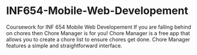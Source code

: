 # INF654-Mobile-Web-Developement
Coursework for INF 654 Mobile Web Developement
If you are falling behind on chores then Chore Manager is for you!
Chore Manager is a free app that allows you to create a chore list to ensure chores get done.
Chore Manager features a simple and straightforward interface.
